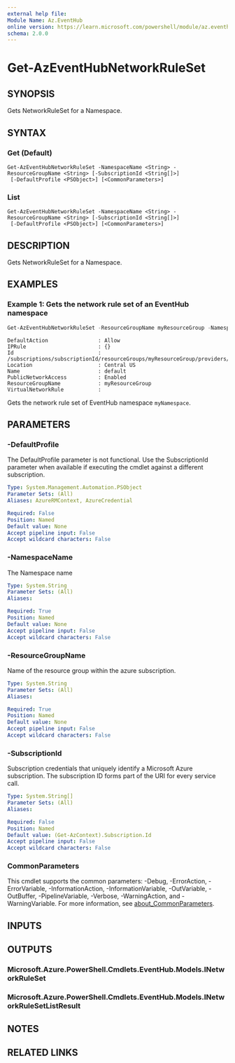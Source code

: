 ```yaml
---
external help file:
Module Name: Az.EventHub
online version: https://learn.microsoft.com/powershell/module/az.eventhub/get-azeventhubnetworkruleset
schema: 2.0.0
---
```


# Get-AzEventHubNetworkRuleSet

## SYNOPSIS
Gets NetworkRuleSet for a Namespace.

## SYNTAX

### Get (Default)
```
Get-AzEventHubNetworkRuleSet -NamespaceName <String> -ResourceGroupName <String> [-SubscriptionId <String[]>]
 [-DefaultProfile <PSObject>] [<CommonParameters>]
```

### List
```
Get-AzEventHubNetworkRuleSet -NamespaceName <String> -ResourceGroupName <String> [-SubscriptionId <String[]>]
 [-DefaultProfile <PSObject>] [<CommonParameters>]
```

## DESCRIPTION
Gets NetworkRuleSet for a Namespace.

## EXAMPLES

### Example 1: Gets the network rule set of an EventHub namespace
```powershell
Get-AzEventHubNetworkRuleSet -ResourceGroupName myResourceGroup -NamespaceName myNamespace
```

```output
DefaultAction                : Allow
IPRule                       : {}
Id                           : /subscriptions/subscriptionId/resourceGroups/myResourceGroup/providers/Microsoft.EventHub/namespaces/myNamespace/networkRuleSets/default
Location                     : Central US
Name                         : default
PublicNetworkAccess          : Enabled
ResourceGroupName            : myResourceGroup
VirtualNetworkRule           :
```

Gets the network rule set of EventHub namespace `myNamespace`.

## PARAMETERS

### -DefaultProfile
The DefaultProfile parameter is not functional.
Use the SubscriptionId parameter when available if executing the cmdlet against a different subscription.

```yaml
Type: System.Management.Automation.PSObject
Parameter Sets: (All)
Aliases: AzureRMContext, AzureCredential

Required: False
Position: Named
Default value: None
Accept pipeline input: False
Accept wildcard characters: False
```

### -NamespaceName
The Namespace name

```yaml
Type: System.String
Parameter Sets: (All)
Aliases:

Required: True
Position: Named
Default value: None
Accept pipeline input: False
Accept wildcard characters: False
```

### -ResourceGroupName
Name of the resource group within the azure subscription.

```yaml
Type: System.String
Parameter Sets: (All)
Aliases:

Required: True
Position: Named
Default value: None
Accept pipeline input: False
Accept wildcard characters: False
```

### -SubscriptionId
Subscription credentials that uniquely identify a Microsoft Azure subscription.
The subscription ID forms part of the URI for every service call.

```yaml
Type: System.String[]
Parameter Sets: (All)
Aliases:

Required: False
Position: Named
Default value: (Get-AzContext).Subscription.Id
Accept pipeline input: False
Accept wildcard characters: False
```

### CommonParameters
This cmdlet supports the common parameters: -Debug, -ErrorAction, -ErrorVariable, -InformationAction, -InformationVariable, -OutVariable, -OutBuffer, -PipelineVariable, -Verbose, -WarningAction, and -WarningVariable. For more information, see [about_CommonParameters](http://go.microsoft.com/fwlink/?LinkID=113216).

## INPUTS

## OUTPUTS

### Microsoft.Azure.PowerShell.Cmdlets.EventHub.Models.INetworkRuleSet

### Microsoft.Azure.PowerShell.Cmdlets.EventHub.Models.INetworkRuleSetListResult

## NOTES

## RELATED LINKS

